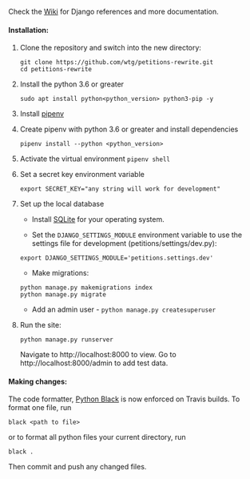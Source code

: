 Check the [Wiki](https://github.com/wtg/petitions-rewrite/wiki) for Django references and more documentation.

#### Installation:

1. Clone the repository and switch into the new directory:
    ```
    git clone https://github.com/wtg/petitions-rewrite.git
    cd petitions-rewrite
    ```

2. Install the python 3.6 or greater 
    ```
    sudo apt install python<python_version> python3-pip -y
    ```

3. Install [pipenv](https://pipenv.readthedocs.io/en/latest/)
   
4. Create pipenv with python 3.6 or greater and install dependencies 
    ```
    pipenv install --python <python_version>
    ```

5. Activate the virtual environment ```pipenv shell```

6. Set a secret key environment variable 
    ```
    export SECRET_KEY="any string will work for development"
    ```

7. Set up the local database

    * Install [SQLite](https://www.sqlite.org/) for your operating system.

    * Set the `DJANGO_SETTINGS_MODULE` environment variable to use the settings file for development (petitions/settings/dev.py):
    ```
    export DJANGO_SETTINGS_MODULE='petitions.settings.dev'
    ```

    * Make migrations:
    ```
    python manage.py makemigrations index
    python manage.py migrate
    ```

    * Add an admin user - `python manage.py createsuperuser`

7. Run the site: 
    ```
    python manage.py runserver
    ```
    Navigate to http://localhost:8000 to view. Go to http://localhost:8000/admin to add test data.

#### Making changes:

The code formatter, [Python Black](https://black.readthedocs.io/en/stable/) is now enforced on Travis builds.
To format one file, run 
```
black <path to file>
```
or to format all python files your current directory, run
```
black .
``` 
Then commit and push any changed files.
